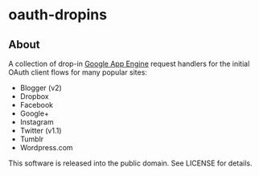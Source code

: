 oauth-dropins
=============

About
---

A collection of drop-in [Google App Engine](https://appengine.google.com/)
request handlers for the initial OAuth client flows for many popular sites:

* Blogger (v2)
* Dropbox
* Facebook
* Google+
* Instagram
* Twitter (v1.1)
* Tumblr
* Wordpress.com

This software is released into the public domain. See LICENSE for details.
